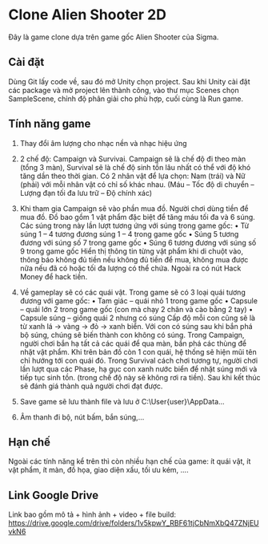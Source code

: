 # Clone Alien Shooter 2D

Đây là game clone dựa trên game gốc Alien Shooter của Sigma.

## Cài đặt

Dùng Git lấy code về, sau đó mở Unity chọn project. Sau khi Unity cài đặt các package và mở project lên thành công, vào thư mục Scenes chọn SampleScene, chỉnh độ phân giải cho phù hợp, cuối cùng là Run game.

## Tính năng game

1.	Thay đổi âm lượng cho nhạc nền và nhạc hiệu ứng
 
2.	2 chế độ: Campaign và Survivai. Campaign sẽ là chế độ đi theo màn (tổng 3 màn), Survival sẽ là chế độ sinh tồn lâu nhất có thể với độ khó tăng dần theo thời gian. Có 2 nhân vật để lựa chọn: Nam (trái) và Nữ (phải) với mỗi nhân vật có chỉ số khác nhau. (Máu – Tốc độ di chuyển – Lượng đạn tối đa lưu trữ – Độ chính xác) 
 
3.	Khi tham gia Campaign sẽ vào phần mua đồ. Người chơi dùng tiền để mua đồ. Đồ bao gồm 1 vật phẩm đặc biệt để tăng máu tối đa và 6 súng. Các súng trong này lần lượt tương ứng với súng trong game gốc:
•	Từ súng 1 – 4 tương đương súng 1 – 4 trong game gốc
•	Súng 5 tương đương với súng số 7 trong game gốc
•	Súng 6 tương đương với súng số 9 trong game gốc
Hiển thị thông tin từng vật phẩm khi di chuột vào, thông báo không đủ tiền nếu không đủ tiền để mua, không mua được nữa nếu đã có hoặc tối đa lượng có thể chứa. Ngoài ra có nút Hack Money để hack tiền.
 
4.	Về gameplay sẽ có các quái vật. Trong game sẽ có 3 loại quái tương đương với game gốc:
•	Tam giác – quái nhỏ 1 trong game gốc
•	Capsule – quái lớn 2 trong game gốc (con mà chạy 2 chân và cào bằng 2 tay)
•	Capsule súng – giống quái 2 nhưng có súng
Cấp độ mỗi con cũng sẽ là từ xanh lá -> vàng -> đỏ -> xanh biển. Với con có súng sau khi bắn phá bộ súng, chúng sẽ biến thành con không có súng.
Trong Campaign, người chơi bắn hạ tất cả các quái để qua màn, bắn phá các thùng để nhặt vật phẩm. Khi trên bản đồ còn 1 con quái, hệ thống sẽ hiện mũi tên chỉ hướng tới con quái đó.
Trong Survival cách chơi tương tự, người chơi lần lượt qua các Phase, hạ gục con xanh nước biển để nhặt súng mới và tiếp tục sinh tồn. (trong chế độ này sẽ không rơi ra tiền). Sau khi kết thúc sẽ đánh giá thành quả người chơi đạt được.
5.	Save game sẽ lưu thành file và lưu ở C:\User\{user}\AppData…
6.	Âm thanh đi bộ, nút bấm, bắn súng,…


## Hạn chế

Ngoài các tính năng kể trên thì còn nhiều hạn chế của game: ít quái vật, ít vật phẩm, ít màn, đồ họa, giao diện xấu, tối ưu kém, ....

## Link Google Drive

Link bao gồm mô tả + hình ảnh + video + file build: https://drive.google.com/drive/folders/1v5kpwY_RBF61tjCbNmXbQ47ZNjEUvkN6
